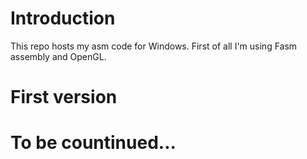 # Introduction
This repo hosts my asm code for Windows. First of all I'm using Fasm assembly and OpenGL.
# First version
# To be countinued...
